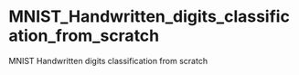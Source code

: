 # MNIST_Handwritten_digits_classification_from_scratch
MNIST Handwritten digits classification from scratch

